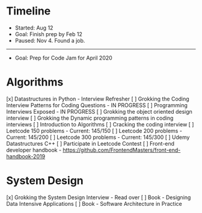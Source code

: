# Timeline
- Started: Aug 12
- Goal: Finish prep by Feb 12
- Paused: Nov 4. Found a job.
---
- Goal: Prep for Code Jam for April 2020

# Algorithms

[x] Datastructures in Python - Interview Refresher
[ ] Grokking the Coding Interview Patterns for Coding Questions - IN PROGRESS
[ ] Programming Interviews Exposed - IN PROGRESS
[ ] Grokking the object oriented design interview
[ ] Grokking the Dynamic programming patterns in coding interviews
[ ] Introduction to Algorithms
[ ] Cracking the coding interview
[ ] Leetcode 150 problems - Current: 145/150
[ ] Leetcode 200 problems - Current: 145/200
[ ] Leetcode 300 problems - Current: 145/300
[ ] Udemy Datastructures C++
[ ] Participate in Leetcode Contest
[ ] Front-end developer handbook - https://github.com/FrontendMasters/front-end-handbook-2019

# System Design
[x] Grokking the System Design Interview - Read over
[ ] Book - Designing Data Intensive Applications
[ ] Book - Software Architecture in Practice